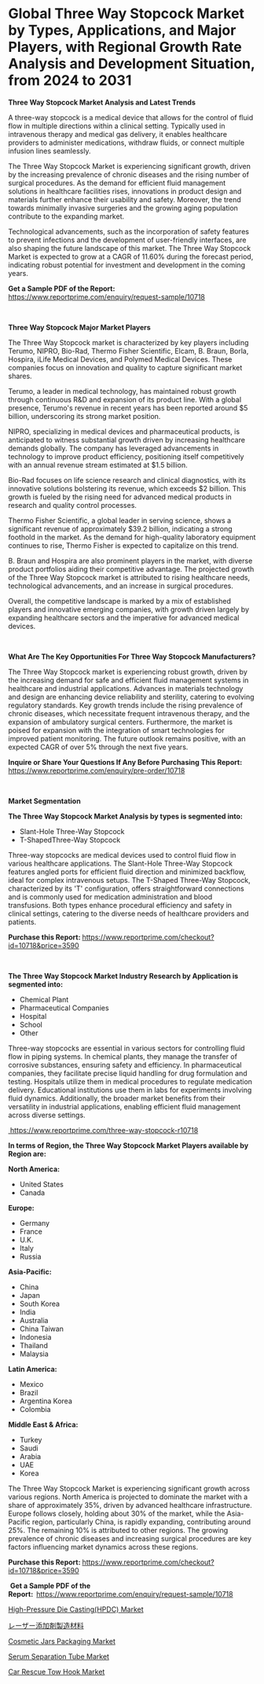 <p><h1>Global Three Way Stopcock Market by Types, Applications, and Major Players, with Regional Growth Rate Analysis and Development Situation, from 2024 to 2031</h1></p><p><strong>Three Way Stopcock Market Analysis and Latest Trends</strong></p>
<p><p>A three-way stopcock is a medical device that allows for the control of fluid flow in multiple directions within a clinical setting. Typically used in intravenous therapy and medical gas delivery, it enables healthcare providers to administer medications, withdraw fluids, or connect multiple infusion lines seamlessly. </p><p>The Three Way Stopcock Market is experiencing significant growth, driven by the increasing prevalence of chronic diseases and the rising number of surgical procedures. As the demand for efficient fluid management solutions in healthcare facilities rises, innovations in product design and materials further enhance their usability and safety. Moreover, the trend towards minimally invasive surgeries and the growing aging population contribute to the expanding market. </p><p>Technological advancements, such as the incorporation of safety features to prevent infections and the development of user-friendly interfaces, are also shaping the future landscape of this market. The Three Way Stopcock Market is expected to grow at a CAGR of 11.60% during the forecast period, indicating robust potential for investment and development in the coming years.</p></p>
<p><strong>Get a Sample PDF of the Report:&nbsp;</strong> <a href="https://www.reportprime.com/enquiry/request-sample/10718">https://www.reportprime.com/enquiry/request-sample/10718</a></p>
<p>&nbsp;</p>
<p><strong>Three Way Stopcock Major Market Players</strong></p>
<p><p>The Three Way Stopcock market is characterized by key players including Terumo, NIPRO, Bio-Rad, Thermo Fisher Scientific, Elcam, B. Braun, Borla, Hospira, iLife Medical Devices, and Polymed Medical Devices. These companies focus on innovation and quality to capture significant market shares.</p><p>Terumo, a leader in medical technology, has maintained robust growth through continuous R&D and expansion of its product line. With a global presence, Terumo's revenue in recent years has been reported around $5 billion, underscoring its strong market position.</p><p>NIPRO, specializing in medical devices and pharmaceutical products, is anticipated to witness substantial growth driven by increasing healthcare demands globally. The company has leveraged advancements in technology to improve product efficiency, positioning itself competitively with an annual revenue stream estimated at $1.5 billion.</p><p>Bio-Rad focuses on life science research and clinical diagnostics, with its innovative solutions bolstering its revenue, which exceeds $2 billion. This growth is fueled by the rising need for advanced medical products in research and quality control processes.</p><p>Thermo Fisher Scientific, a global leader in serving science, shows a significant revenue of approximately $39.2 billion, indicating a strong foothold in the market. As the demand for high-quality laboratory equipment continues to rise, Thermo Fisher is expected to capitalize on this trend.</p><p>B. Braun and Hospira are also prominent players in the market, with diverse product portfolios aiding their competitive advantage. The projected growth of the Three Way Stopcock market is attributed to rising healthcare needs, technological advancements, and an increase in surgical procedures.</p><p>Overall, the competitive landscape is marked by a mix of established players and innovative emerging companies, with growth driven largely by expanding healthcare sectors and the imperative for advanced medical devices.</p></p>
<p>&nbsp;</p>
<p><strong>What Are The Key Opportunities For Three Way Stopcock Manufacturers?</strong></p>
<p><p>The Three Way Stopcock market is experiencing robust growth, driven by the increasing demand for safe and efficient fluid management systems in healthcare and industrial applications. Advances in materials technology and design are enhancing device reliability and sterility, catering to evolving regulatory standards. Key growth trends include the rising prevalence of chronic diseases, which necessitate frequent intravenous therapy, and the expansion of ambulatory surgical centers. Furthermore, the market is poised for expansion with the integration of smart technologies for improved patient monitoring. The future outlook remains positive, with an expected CAGR of over 5% through the next five years.</p></p>
<p><strong>Inquire or Share Your Questions If Any Before Purchasing This Report:</strong> <a href="https://www.reportprime.com/enquiry/pre-order/10718">https://www.reportprime.com/enquiry/pre-order/10718</a></p>
<p>&nbsp;</p>
<p><strong>Market Segmentation</strong></p>
<p><strong>The Three Way Stopcock Market Analysis by types is segmented into:</strong></p>
<p><ul><li>Slant-Hole Three-Way Stopcock</li><li>T-ShapedThree-Way Stopcock</li></ul></p>
<p><p>Three-way stopcocks are medical devices used to control fluid flow in various healthcare applications. The Slant-Hole Three-Way Stopcock features angled ports for efficient fluid direction and minimized backflow, ideal for complex intravenous setups. The T-Shaped Three-Way Stopcock, characterized by its 'T' configuration, offers straightforward connections and is commonly used for medication administration and blood transfusions. Both types enhance procedural efficiency and safety in clinical settings, catering to the diverse needs of healthcare providers and patients.</p></p>
<p><strong>Purchase this Report:&nbsp;</strong><a href="https://www.reportprime.com/checkout?id=10718&price=3590">https://www.reportprime.com/checkout?id=10718&price=3590</a></p>
<p>&nbsp;</p>
<p><strong>The Three Way Stopcock Market Industry Research by Application is segmented into:</strong></p>
<p><ul><li>Chemical Plant</li><li>Pharmaceutical Companies</li><li>Hospital</li><li>School</li><li>Other</li></ul></p>
<p><p>Three-way stopcocks are essential in various sectors for controlling fluid flow in piping systems. In chemical plants, they manage the transfer of corrosive substances, ensuring safety and efficiency. In pharmaceutical companies, they facilitate precise liquid handling for drug formulation and testing. Hospitals utilize them in medical procedures to regulate medication delivery. Educational institutions use them in labs for experiments involving fluid dynamics. Additionally, the broader market benefits from their versatility in industrial applications, enabling efficient fluid management across diverse settings.</p></p>
<p><a href="https://www.reportprime.com/three-way-stopcock-r10718">&nbsp;https://www.reportprime.com/three-way-stopcock-r10718</a></p>
<p><strong>In terms of Region, the Three Way Stopcock Market Players available by Region are:</strong></p>
<p>
    <p> <strong> North America: </strong>
        <ul>
            <li>United States</li>
            <li>Canada</li>
        </ul>
        </p> 
    <p> <strong> Europe: </strong>
        <ul>
            <li>Germany</li>
            <li>France</li>
            <li>U.K.</li>
            <li>Italy</li>
            <li>Russia</li>
        </ul>
        </p> 
    <p> <strong> Asia-Pacific: </strong>
        <ul>
            <li>China</li>
            <li>Japan</li>
            <li>South Korea</li>
            <li>India</li>
            <li>Australia</li>
            <li>China Taiwan</li>
            <li>Indonesia</li>
            <li>Thailand</li>
            <li>Malaysia</li>
        </ul>
        </p> 
    <p> <strong> Latin America: </strong>
        <ul>
            <li>Mexico</li>
            <li>Brazil</li>
            <li>Argentina Korea</li>
            <li>Colombia</li>
        </ul>
        </p> 
    <p> <strong> Middle East & Africa: </strong>
        <ul>
            <li>Turkey</li>
            <li>Saudi</li>
            <li>Arabia</li>
            <li>UAE</li>
            <li>Korea</li>
        </ul>
    </p>
    </p>
<p><p>The Three Way Stopcock Market is experiencing significant growth across various regions. North America is projected to dominate the market with a share of approximately 35%, driven by advanced healthcare infrastructure. Europe follows closely, holding about 30% of the market, while the Asia-Pacific region, particularly China, is rapidly expanding, contributing around 25%. The remaining 10% is attributed to other regions. The growing prevalence of chronic diseases and increasing surgical procedures are key factors influencing market dynamics across these regions.</p></p>
<p><strong>Purchase this Report: </strong><a href="https://www.reportprime.com/checkout?id=10718&price=3590">https://www.reportprime.com/checkout?id=10718&price=3590</a></p>
<p>&nbsp;<strong>Get a Sample PDF of the Report:&nbsp;&nbsp;</strong><a href="https://www.reportprime.com/enquiry/request-sample/10718">https://www.reportprime.com/enquiry/request-sample/10718</a></p>
<p><strong></strong></p>
<p><p><a href="https://medium.com/@rontaybrewer02024/the-high-pressure-die-casting-hpdc-market-has-experienced-impressive-growth-in-recent-years-544fcce7f046">High-Pressure Die Casting(HPDC) Market</a></p><p><a href="https://medium.com/@ryanmarc1930/laser-additive-manufacturing-materials-market-%E3%81%AF-%E3%82%B3%E3%82%B9%E3%83%88%E7%AE%A1%E7%90%86%E3%81%A8%E5%8A%B9%E7%8E%87%E5%90%91%E4%B8%8A%E3%82%92%E5%84%AA%E5%85%88%E3%81%97%E3%81%BE%E3%81%99-%E3%81%95%E3%82%89%E3%81%AB-%E5%A0%B1%E5%91%8A%E6%9B%B8%E3%81%AF%E5%B8%82%E5%A0%B4%E3%81%AE%E9%9C%80%E8%A6%81%E9%9D%A2%E3%81%A8%E4%BE%9B%E7%B5%A6%E9%9D%A2%E3%81%AE%E4%B8%A1%E6%96%B9%E3%82%92%E3%82%AB%E3%83%90%E3%83%BC%E3%81%97%E3%81%A6%E3%81%84%E3%81%BE%E3%81%99-3855264dae32?postPublishedType=initial">レーザー添加剤製造材料</a></p><p><a href="https://medium.com/@rontaybrewer02024/the-market-study-covers-the-cosmetic-jars-packaging-market-across-various-segments-dd96a2e4cbc5?postPublishedType=initial">Cosmetic Jars Packaging Market</a></p><p><a href="https://github.com/BellAuer/Market-Research-Report-List-1/blob/main/serum-separation-tube-market.md">Serum Separation Tube Market</a></p><p><a href="https://issuu.com/reportprime-2/docs/car-rescue-tow-hook-market-size-203_99c142cd3f1051">Car Rescue Tow Hook Market</a></p></p>